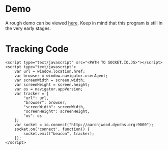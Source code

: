 # Demo
A rough demo can be viewed [here](http://aaronjwood.dyndns.org:9000/). Keep in mind that this program is still in the very early stages.

# Tracking Code

	<script type="text/javascript" src="<PATH TO SOCKET.IO.JS>"></script>
	<script type="text/javascript">
		var url = window.location.href;
		var browser = window.navigator.userAgent;
		var screenWidth = screen.width;
		var screenHeight = screen.height;
		var os = navigator.appVersion;
		var tracker = {
			"url": url,
			"browser": browser,
			"screenWidth": screenWidth,
			"screenHeight": screenHeight,
			"os": os
		};
		var socket = io.connect("http://aaronjwood.dyndns.org:9000");
		socket.on('connect', function() {
			socket.emit("beacon", tracker);
		});
	</script>

